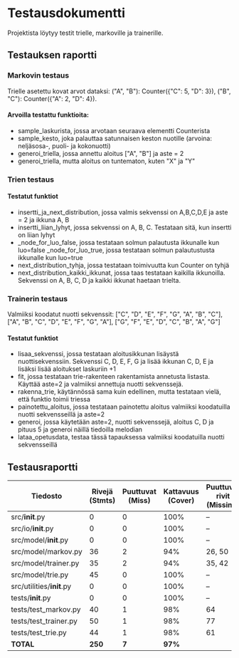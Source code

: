 # Testausdokumentti

Projektista löytyy testit trielle, markoville ja trainerille.

## Testauksen raportti

### Markovin testaus
Trielle asetettu kovat arvot dataksi: ("A", "B"): Counter({"C": 5, "D": 3}), ("B", "C"): Counter({"A": 2, "D": 4}). 
#### Arvoilla testattu funktioita:
* sample_laskurista, jossa arvotaan seuraava elementti Counterista
* sample_kesto, joka palauttaa satunnaisen keston nuotille (arvoina: neljäsosa-, puoli- ja kokonuotti)
* generoi_triella, jossa annettu aloitus ["A", "B"] ja aste = 2
* generoi_triella, mutta aloitus on tuntematon, kuten "X" ja "Y"

### Trien testaus
#### Testatut funktiot
* insertti_ja_next_distribution, jossa valmis sekvenssi on A,B,C,D,E ja aste = 2 ja ikkuna A, B
* insertti_liian_lyhyt, jossa sekvenssi on A, B, C. Testataan sitä, kun insertti on liian lyhyt
* _node_for_luo_false, jossa testataan solmun palautusta ikkunalle kun luo=false
 _node_for_luo_true, jossa testataan solmun palautustusta ikkunalle kun luo=true
* next_distribution_tyhja, jossa testataan toimivuutta kun Counter on tyhjä
* next_distribution_kaikki_ikkunat, jossa taas testataan kaikilla ikkunoilla. Sekvenssi on A, B, C, D ja kaikki ikkunat haetaan trielta. 

### Trainerin testaus
Valmiiksi koodatut nuotti sekvenssit: 
["C", "D", "E", "F", "G", "A", "B", "C"],
["A", "B", "C", "D", "E", "F", "G", "A"],
["G", "F", "E", "D", "C", "B", "A", "G"]
#### Testatut funktiot
* lisaa_sekvenssi, jossa testataan aloitusikkunan lisäystä nuottisekvenssiin. Sekvenssi C, D, E, F, G ja lisää ikkunan C, D, E ja lisäksi lisää aloitukset laskuriin +1
* fit, jossa testataan trie-rakenteen rakentamista annetusta listasta. Käyttää aste=2 ja valmiiksi annettuja nuotti sekvenssejä.
* rakenna_trie, käytännössä sama kuin edellinen, mutta testataan vielä, että funktio toimii triessa
* painotettu_aloitus, jossa testataan painotettu aloitus valmiiksi koodatuilla nuotti sekvensseillä ja aste=2
* generoi, jossa käytetään aste=2, nuotti sekvenssejä, aloitus C, D ja pituus 5 ja generoi näillä tiedoilla melodian
* lataa_opetusdata, testaa tässä tapauksessa valmiiksi koodatuilla nuotti sekvensseillä

## Testausraportti


| Tiedosto                     | Rivejä (Stmts) | Puuttuvat (Miss) | Kattavuus (Cover) | Puuttuvat rivit (Missing) |
|-------------------------------|----------------|------------------|-------------------|----------------------------|
| src/__init__.py               | 0              | 0                | 100%              | –                          |
| src/io/__init__.py            | 0              | 0                | 100%              | –                          |
| src/model/__init__.py         | 0              | 0                | 100%              | –                          |
| src/model/markov.py           | 36             | 2                | 94%               | 26, 50                     |
| src/model/trainer.py          | 35             | 2                | 94%               | 35, 42                     |
| src/model/trie.py             | 45             | 0                | 100%              | –                          |
| src/utilities/__init__.py     | 0              | 0                | 100%              | –                          |
| tests/__init__.py             | 0              | 0                | 100%              | –                          |
| tests/test_markov.py          | 40             | 1                | 98%               | 64                         |
| tests/test_trainer.py         | 50             | 1                | 98%               | 77                         |
| tests/test_trie.py            | 44             | 1                | 98%               | 61                         |
| **TOTAL**                     | **250**        | **7**            | **97%**           |                            |